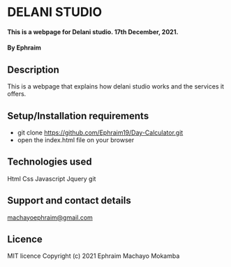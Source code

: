 # DELANI STUDIO
#### This is a webpage for Delani studio. 17th December, 2021.
#### By Ephraim
## Description
This is a webpage that explains how delani studio works and the services it offers. 
## Setup/Installation requirements
* git clone https://github.com/Ephraim19/Day-Calculator.git
* open the index.html file on your browser
## Technologies used
Html
Css
Javascript
Jquery
git
## Support and contact details
machayoephraim@gmail.com
## Licence
MIT licence
Copyright (c) 2021 Ephraim Machayo Mokamba
